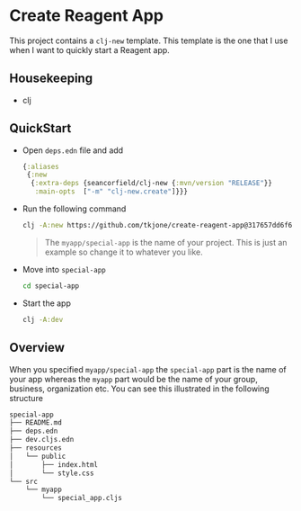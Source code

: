 # Create Reagent App

This project contains a `clj-new` template. This template is the one that I use when I want to quickly start a Reagent app.

## Housekeeping

- clj

## QuickStart

- Open `deps.edn` file and add

  ```clojure
  {:aliases
   {:new
    {:extra-deps {seancorfield/clj-new {:mvn/version "RELEASE"}}
     :main-opts  ["-m" "clj-new.create"]}}}
  ```

- Run the following command

  ```bash
  clj -A:new https://github.com/tkjone/create-reagent-app@317657dd6f671cb1c0fa9f1d5082600cb98607b1 myapp/special-app
  ```

  > The `myapp/special-app` is the name of your project. This is just an example so change it to whatever you like.

- Move into `special-app`

  ```bash
  cd special-app
  ```

- Start the app

  ```bash
  clj -A:dev
  ```

## Overview

When you specified `myapp/special-app` the `special-app` part is the name of your app whereas the `myapp` part would be the name of your group, business, organization etc. You can see this illustrated in the following structure

```bash
special-app
├── README.md
├── deps.edn
├── dev.cljs.edn
├── resources
│   └── public
│       ├── index.html
│       └── style.css
└── src
    └── myapp
        └── special_app.cljs
```
